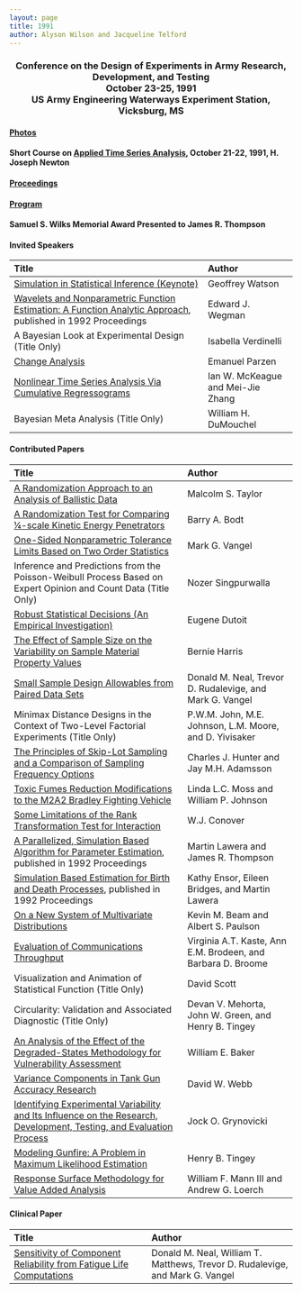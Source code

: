 ```yaml
---
layout: page
title: 1991
author: Alyson Wilson and Jacqueline Telford
---
```

<div align="center"><h3>Conference on the Design of Experiments in Army Research, Development, and Testing<br>
October 23-25, 1991<br>
US Army Engineering Waterways Experiment Station, Vicksburg, MS</h3></div>


#### [Photos](https://alysongwilson.github.io/ACAS/DOE5/1991.pdf)

#### Short Course on [Applied Time Series Analysis](https://alysongwilson.github.io/ACAS/DOE5/DOE37.pdf#page=318), October 21-22, 1991, H. Joseph Newton

#### [Proceedings](https://alysongwilson.github.io/ACAS/DOE5/DOE37.pdf#page=8)

#### [Program](https://alysongwilson.github.io/ACAS/DOE5/DOE37.pdf#page=16)

#### Samuel S. Wilks Memorial Award Presented to James R. Thompson


#### Invited Speakers

| Title | Author |
| :--- | :--- |
| [Simulation in Statistical Inference (Keynote)](https://alysongwilson.github.io/ACAS/DOE5/DOE37.pdf#page=22) | Geoffrey Watson |
| [Wavelets and Nonparametric Function Estimation: A Function Analytic Approach](https://alysongwilson.github.io/ACAS/DOE5/DOE38.pdf#page=302), published in 1992 Proceedings | Edward J. Wegman |
| A Bayesian Look at Experimental Design (Title Only) | Isabella Verdinelli |
| [Change Analysis](https://alysongwilson.github.io/ACAS/DOE5/DOE37.pdf#page=246) | Emanuel Parzen |
| [Nonlinear Time Series Analysis Via Cumulative Regressograms](https://alysongwilson.github.io/ACAS/DOE5/DOE37.pdf#page=238) | Ian W. McKeague and Mei-Jie Zhang |
| Bayesian Meta Analysis (Title Only) | William H. DuMouchel |


#### Contributed Papers

| Title | Author |
| :--- | :--- |
| [A Randomization Approach to an Analysis of Ballistic Data](https://alysongwilson.github.io/ACAS/DOE5/DOE37.pdf#page=68) | Malcolm S. Taylor |
| [A Randomization Test for Comparing ¼-scale Kinetic Energy Penetrators](https://alysongwilson.github.io/ACAS/DOE5/DOE37.pdf#page=74) | Barry A. Bodt |
| [One-Sided Nonparametric Tolerance Limits Based on Two Order Statistics](https://alysongwilson.github.io/ACAS/DOE5/DOE37.pdf#page=92) | Mark G. Vangel |
| Inference and Predictions from the Poisson-Weibull Process Based on Expert Opinion and Count Data (Title Only) | Nozer Singpurwalla |
| [Robust Statistical Decisions (An Empirical Investigation)](https://alysongwilson.github.io/ACAS/DOE5/DOE37.pdf#page=116) | Eugene Dutoit |
| [The Effect of Sample Size on the Variability on Sample Material Property Values](https://alysongwilson.github.io/ACAS/DOE5/DOE37.pdf#page=122) | Bernie Harris |
| [Small Sample Design Allowables from Paired Data Sets](https://alysongwilson.github.io/ACAS/DOE5/DOE37.pdf#page=128) | Donald M. Neal, Trevor D. Rudalevige, and Mark G. Vangel |
| Minimax Distance Designs in the Context of Two-Level Factorial Experiments (Title Only) | P.W.M. John, M.E. Johnson, L.M. Moore, and D. Yivisaker |
| [The Principles of Skip-Lot Sampling and a Comparison of Sampling Frequency Options](https://alysongwilson.github.io/ACAS/DOE5/DOE37.pdf#page=152) | Charles J. Hunter and Jay M.H. Adamsson |
| [Toxic Fumes Reduction Modifications to the M2A2 Bradley Fighting Vehicle](https://alysongwilson.github.io/ACAS/DOE5/DOE37.pdf#page=186) | Linda L.C. Moss and William P. Johnson |
| [Some Limitations of the Rank Transformation Test for Interaction](https://alysongwilson.github.io/ACAS/DOE5/DOE37.pdf#page=198) | W.J. Conover |
| [A Parallelized, Simulation Based Algorithm for Parameter Estimation](https://alysongwilson.github.io/ACAS/DOE5/DOE38.pdf#page=330), published in 1992 Proceedings | Martin Lawera and James R. Thompson |
| [Simulation Based Estimation for Birth and Death Processes](https://alysongwilson.github.io/ACAS/DOE5/DOE38.pdf#page=351), published in 1992 Proceedings | Kathy Ensor, Eileen Bridges, and Martin Lawera |
| [On a New System of Multivariate Distributions](https://alysongwilson.github.io/ACAS/DOE5/DOE37.pdf#page=202) | Kevin M. Beam and Albert S. Paulson |
| [Evaluation of Communications Throughput](https://alysongwilson.github.io/ACAS/DOE5/DOE37.pdf#page=222) | Virginia A.T. Kaste, Ann E.M. Brodeen, and Barbara D. Broome |
| Visualization and Animation of Statistical Function (Title Only) | David Scott |
| Circularity: Validation and Associated Diagnostic (Title Only) | Devan V. Mehorta, John W. Green, and Henry B. Tingey |
| [An Analysis of the Effect of the Degraded-States Methodology for Vulnerability Assessment](https://alysongwilson.github.io/ACAS/DOE5/DOE37.pdf#page=254) | William E. Baker |
| [Variance Components in Tank Gun Accuracy Research](https://alysongwilson.github.io/ACAS/DOE5/DOE37.pdf#page=266) | David W. Webb |
| [Identifying Experimental Variability and Its Influence on the Research, Development, Testing, and Evaluation Process](https://alysongwilson.github.io/ACAS/DOE5/DOE37.pdf#page=274) | Jock O. Grynovicki |
| [Modeling Gunfire: A Problem in Maximum Likelihood Estimation](https://alysongwilson.github.io/ACAS/DOE5/DOE37.pdf#page=290) | Henry B. Tingey |
| [Response Surface Methodology for Value Added Analysis](https://alysongwilson.github.io/ACAS/DOE5/DOE37.pdf#page=306) | William F. Mann III and Andrew G. Loerch |


#### Clinical Paper

| Title | Author |
| :--- | :--- |
| [Sensitivity of Component Reliability from Fatigue Life Computations](https://alysongwilson.github.io/ACAS/DOE5/DOE37.pdf#page=48) | Donald M. Neal, William T. Matthews, Trevor D. Rudalevige, and Mark G. Vangel |
